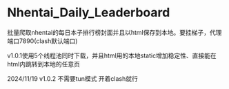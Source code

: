 # Nhentai_Daily_Leaderboard

批量爬取nhentai的每日本子排行榜封面并且以html保存到本地。要挂梯子，代理端口7890(clash默认端口)

v1.0.1使用5个线程池同时下载，并且html用的本地static增加稳定性、直接能在html内跳转到本地的任意页

2024/11/19 v1.0.2 不需要tun模式 开着clash就行
